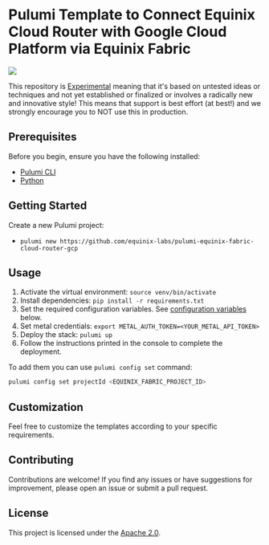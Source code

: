# Pulumi Template to Connect Equinix Cloud Router with Google Cloud Platform via Equinix Fabric

<!-- TODO abstract -->

![](https://img.shields.io/badge/Stability-Experimental-red.svg)

This repository is [Experimental](https://github.com/packethost/standards/blob/master/experimental-statement.md) meaning that it's based on untested ideas or techniques and not yet established or finalized or involves a radically new and innovative style! This means that support is best effort (at best!) and we strongly encourage you to NOT use this in production.

## Prerequisites

Before you begin, ensure you have the following installed:

- [Pulumi CLI](https://www.pulumi.com/docs/get-started/install/)
- [Python](https://www.python.org/downloads/)

## Getting Started

Create a new Pulumi project:

- `pulumi new https://github.com/equinix-labs/pulumi-equinix-fabric-cloud-router-gcp`


## Usage

1. Activate the virtual environment: `source venv/bin/activate`
2. Install dependencies: `pip install -r requirements.txt`
3. Set the required configuration variables. See [configuration variables](#configuration-variables) below.
4. Set metal credentials: `export METAL_AUTH_TOKEN=<YOUR_METAL_API_TOKEN>`
5. Deploy the stack: `pulumi up`
6. Follow the instructions printed in the console to complete the deployment.

<!-- TODO
## Configuration Variables

The following table lists the configuration variables for both templates:

| Variable | Description | Default Value |
|----------|-------------|---------------|

-->

To add them you can use `pulumi config set` command:

```sh
pulumi config set projectId <EQUINIX_FABRIC_PROJECT_ID>
```

## Customization

Feel free to customize the templates according to your specific requirements.

## Contributing

Contributions are welcome! If you find any issues or have suggestions for improvement, please open an issue or submit a pull request.

## License

This project is licensed under the [Apache 2.0](LICENSE).
